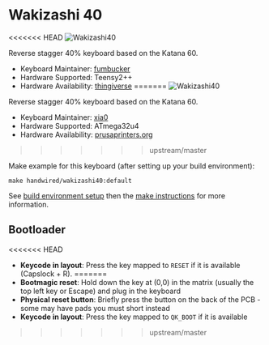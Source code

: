 # Wakizashi 40

<<<<<<< HEAD
![Wakizashi40](https://cdn.thingiverse.com/renders/51/50/81/13/a9/7078248666f70b422127c6662cf79563_preview_featured.jpg)

Reverse stagger 40% keyboard based on the Katana 60.

* Keyboard Maintainer: [fumbucker](https://github.com/xia0)
* Hardware Supported: Teensy2++
* Hardware Availability: [thingiverse](https://www.thingiverse.com/thing:3467930)
=======
![Wakizashi40](https://i.imgur.com/TVTfa0X.jpg)

Reverse stagger 40% keyboard based on the Katana 60.

* Keyboard Maintainer: [xia0](https://github.com/xia0)
* Hardware Supported: ATmega32u4
* Hardware Availability: [prusaprinters.org](https://www.prusaprinters.org/prints/128575-wakizashi-40-keyboard)
>>>>>>> upstream/master

Make example for this keyboard (after setting up your build environment):

    make handwired/wakizashi40:default

See [build environment setup](https://docs.qmk.fm/#/getting_started_build_tools) then the [make instructions](https://docs.qmk.fm/#/getting_started_make_guide) for more information.

## Bootloader

<<<<<<< HEAD
* **Keycode in layout**: Press the key mapped to `RESET` if it is available (Capslock + R).
=======
* **Bootmagic reset**: Hold down the key at (0,0) in the matrix (usually the top left key or Escape) and plug in the keyboard
* **Physical reset button**: Briefly press the button on the back of the PCB - some may have pads you must short instead
* **Keycode in layout**: Press the key mapped to `QK_BOOT` if it is available
>>>>>>> upstream/master
